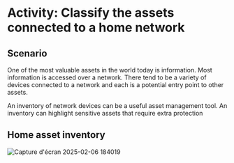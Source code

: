 # Activity: Classify the assets connected to a home network
## Scenario
One of the most valuable assets in the world today is information. Most information is accessed over a network. There tend to be a variety of devices connected to a network and each is a potential entry point to other assets.

An inventory of network devices can be a useful asset management tool. An inventory can highlight sensitive assets that require extra protection

## Home asset inventory
![Capture d'écran 2025-02-06 184019](https://github.com/user-attachments/assets/cdfd7840-3f63-468d-8d0c-ffb2f2e5450a)
